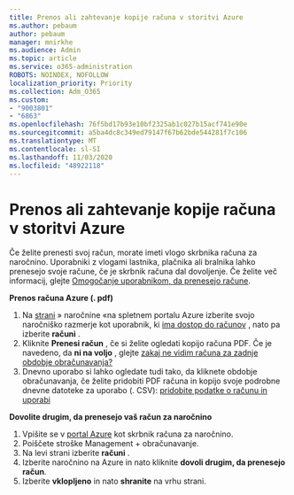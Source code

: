 ```yaml
---
title: Prenos ali zahtevanje kopije računa v storitvi Azure
ms.author: pebaum
author: pebaum
manager: mnirkhe
ms.audience: Admin
ms.topic: article
ms.service: o365-administration
ROBOTS: NOINDEX, NOFOLLOW
localization_priority: Priority
ms.collection: Adm_O365
ms.custom:
- "9003801"
- "6863"
ms.openlocfilehash: 76f5bd17b93e10bf2325ab1c027b15acf741e90e
ms.sourcegitcommit: a5ba4dc8c349ed79147f67b62bde544281f7c106
ms.translationtype: MT
ms.contentlocale: sl-SI
ms.lasthandoff: 11/03/2020
ms.locfileid: "48922118"
---
```

# <a name="download-or-request-a-copy-of-my-bill-in-azure"></a>Prenos ali zahtevanje kopije računa v storitvi Azure

Če želite prenesti svoj račun, morate imeti vlogo skrbnika računa za naročnino. Uporabniki z vlogami lastnika, plačnika ali bralnika lahko prenesejo svoje račune, če je skrbnik računa dal dovoljenje. Če želite več informacij, glejte [Omogočanje uporabnikom, da prenesejo račune](https://docs.microsoft.com/azure/cost-management-billing/manage/manage-billing-access#opt-in).

**Prenos računa Azure (. pdf)**

1. Na [strani](https://portal.azure.com/#blade/Microsoft_Azure_Billing/SubscriptionsBlade) » naročnine «na spletnem portalu Azure izberite svojo naročniško razmerje kot uporabnik, ki [ima dostop do računov](https://docs.microsoft.com/azure/cost-management-billing/manage/manage-billing-access?WT.mc_id=Portal-Microsoft_Azure_Support) , nato pa izberite **računi** .
2. Kliknite **Prenesi račun** , če si želite ogledati kopijo računa PDF. Če je navedeno, da **ni na voljo** , glejte [zakaj ne vidim računa za zadnje obdobje obračunavanja?](https://docs.microsoft.com/azure/cost-management-billing/manage/download-azure-invoice-daily-usage-date?WT.mc_id=Portal-Microsoft_Azure_Support#noinvoice)
3. Dnevno uporabo si lahko ogledate tudi tako, da kliknete obdobje obračunavanja, če želite pridobiti PDF računa in kopijo svoje podrobne dnevne datoteke za uporabo (. CSV): [pridobite podatke o računu in uporabi](https://docs.microsoft.com/azure/cost-management-billing/manage/download-azure-invoice-daily-usage-date?WT.mc_id=Portal-Microsoft_Azure_Support)  

**Dovolite drugim, da prenesejo vaš račun za naročnino**

1. Vpišite se v [portal Azure](https://portal.azure.com/) kot skrbnik računa za naročnino.
2. Poiščete stroške Management + obračunavanje.
3. Na levi strani izberite **računi** .
4. Izberite naročnino na Azure in nato kliknite **dovoli drugim, da prenesejo račun**.
5. Izberite **vklopljeno** in nato **shranite** na vrhu strani.
